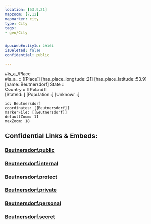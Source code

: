 ```yaml
---
location: [53.9,21] 
mapzoom: [7,12] 
mapmarker: city 
type: City
tags:
- geo/City


SpocWebEntityId: 29161
isDeleted: false
confidential: public

---
```

#is_a_/Place  
#is_a_ :: [[Place]] 
[has_place_longitude::21] 
[has_place_latitude::53.9] 
[name::Beutnersdorf] 
State ::  
Country :: [[Poland]]  
[StateId::] 
[Population::] 
[Unknown::] 


```leaflet
id: Beutnersdorf
coordinates: [[Beutnersdorf]] 
markerFile: [[Beutnersdorf]] 
defaultZoom: 11 
maxZoom: 18
```


## Confidential Links & Embeds: 

### [Beutnersdorf.public](/_public/\Earth\Continent\Europe\Europe~East\Poland\Provinces~Poland\Warmian-Masurian\CityBeutnersdorf.public.md) 

### [Beutnersdorf.internal](/_internal/\Earth\Continent\Europe\Europe~East\Poland\Provinces~Poland\Warmian-Masurian\CityBeutnersdorf.internal.md) 

### [Beutnersdorf.protect](/_protect/\Earth\Continent\Europe\Europe~East\Poland\Provinces~Poland\Warmian-Masurian\CityBeutnersdorf.protect.md) 

### [Beutnersdorf.private](/_private/\Earth\Continent\Europe\Europe~East\Poland\Provinces~Poland\Warmian-Masurian\CityBeutnersdorf.private.md) 

### [Beutnersdorf.personal](/_personal/\Earth\Continent\Europe\Europe~East\Poland\Provinces~Poland\Warmian-Masurian\CityBeutnersdorf.personal.md) 

### [Beutnersdorf.secret](/_secret/\Earth\Continent\Europe\Europe~East\Poland\Provinces~Poland\Warmian-Masurian\CityBeutnersdorf.secret.md)

